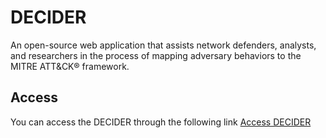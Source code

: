 # DECIDER
An open-source web application that assists network defenders, analysts, and researchers in the process of mapping adversary behaviors to the MITRE ATT&CK® framework.

## Access
You can access the DECIDER through the following link
[Access DECIDER](https://github.com/cisagov/Decider/)
